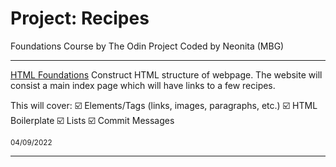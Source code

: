 # Project: Recipes

Foundations Course by The Odin Project
Coded by Neonita (MBG)

<hr>

<u>HTML Foundations</u>
Construct HTML structure of webpage. The website will consist a main index page which will have links to a few recipes.

This will cover:
☑️ Elements/Tags (links, images, paragraphs, etc.)
☑️ HTML Boilerplate
☑️ Lists
☑️ Commit Messages

<small>04/09/2022</small>

<hr style="height: 0.5px">
